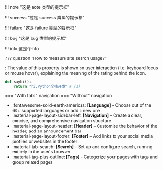 !!! note "这是 note 类型的提示框"

!!! success "这是 success 类型的提示框"

!!! failure "这是 failure 类型的提示框"

!!! bug "这是 bug 类型的提示框"

!!! info 这是个info

??? question "How to measure site search usage?"

<!-- md:version 8.4.0 -->
<!-- md:default none -->
<!-- md:option analytics.feedback.ratings.icon -->
<!-- md:option analytics.feedback.ratings.me -->
<!-- md:default none --> <!-- md:flag required -->
<!-- md:option analytics.feedback.ratings.name -->

:   <!-- md:default none --> <!-- md:flag required -->
The value of this property is shown on user interaction (i.e. keyboard focus
or mouse hover), explaining the meaning of the rating behind the icon.
```python title='demo.py'
def sayhi():
    return "hi,Python全栈开发" # (1)
```

=== "With tabs"
    navigation
=== "Without"
    navigation

<div class="grid cards" markdown>

- :fontawesome-solid-earth-americas: __[Language]__ – Choose out of the 60+ supported languages or add a new one
- :material-page-layout-sidebar-left: __[Navigation]__ – Create a clear, concise, and comprehensive navigation structure
- :material-page-layout-header: __[Header]__ – Customize the behavior of the header, add an announcement bar
- :material-page-layout-footer: __[Footer]__ – Add links to your social media profiles or websites in the footer
- :material-tab-search: __[Search]__ – Set up and configure search, running entirely in the user's browser
- :material-tag-plus-outline: __[Tags]__ – Categorize your pages with tags and group related pages

</div>